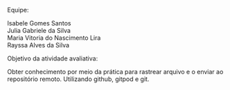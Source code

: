 Equipe:

Isabele Gomes Santos <br>
Julia Gabriele da Silva <br>
Maria Vitoria do Nascimento Lira <br>
Rayssa Alves da Silva <br>

Objetivo da atividade avaliativa: 

Obter conhecimento por meio da prática para rastrear arquivo e o enviar ao repositório remoto. Utilizando github, gitpod e git.
